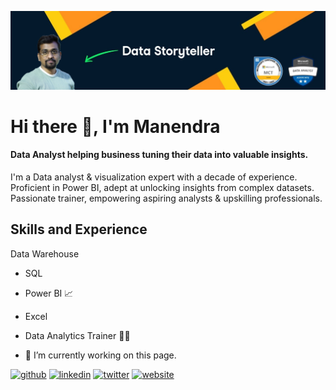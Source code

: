 ![Data Analyst helping business tuning their data into valuable insights.](https://raw.githubusercontent.com/gmanendra/gmanendra/main/Microsoft%20Certified%20Sr.Data%20Analyst%20-%20Manendra.png)
# Hi there 👋, I'm Manendra
#### Data Analyst helping business tuning their data into valuable insights.


I'm a Data analyst & visualization expert with a decade of experience. Proficient in Power BI, adept at unlocking insights from complex datasets. Passionate trainer, empowering aspiring analysts & upskilling professionals.

## Skills and Experience 

Data Warehouse 
- SQL 
- Power BI 📈 
- Excel 
- Data Analytics Trainer 👨‍🏫

- 🔭 I’m currently working on this page. 


[<img src='https://cdn.jsdelivr.net/npm/simple-icons@3.0.1/icons/github.svg' alt='github' height='40'>](https://github.com/https://github.com/gmanendra)  [<img src='https://cdn.jsdelivr.net/npm/simple-icons@3.0.1/icons/linkedin.svg' alt='linkedin' height='40'>](https://www.linkedin.com/in/https://www.linkedin.com/in/gmanendra//)  [<img src='https://cdn.jsdelivr.net/npm/simple-icons@3.0.1/icons/twitter.svg' alt='twitter' height='40'>](https://twitter.com/https://twitter.com/gmanendra)  [<img src='https://cdn.jsdelivr.net/npm/simple-icons@3.0.1/icons/icloud.svg' alt='website' height='40'>](https://gmanendra.com/)  

